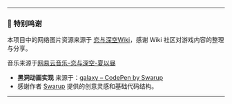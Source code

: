 
---


### 📸 特别鸣谢
本项目中的网络图片资源来源于 [恋与深空Wiki](https://wiki.biligame.com/lysk/)，感谢 Wiki 社区对游戏内容的整理与分享。

音乐来源于[网易云音乐-恋与深空-夏以昼](https://music.163.com/#/playlist?id=13221705083)


- **黑洞动画实现** 来源于：[galaxy – CodePen by Swarup](https://codepen.io/uiswarup/pen/ExGNQVY)
- 感谢作者 [Swarup](https://codepen.io/uiswarup) 提供的创意灵感和基础代码结构。
 
---
